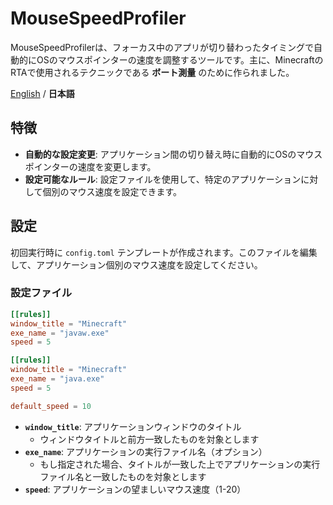 # MouseSpeedProfiler

MouseSpeedProfilerは、フォーカス中のアプリが切り替わったタイミングで自動的にOSのマウスポインターの速度を調整するツールです。主に、MinecraftのRTAで使用されるテクニックである **ボート測量** のために作られました。

[English](README.md) / **日本語**

## 特徴

- **自動的な設定変更**: アプリケーション間の切り替え時に自動的にOSのマウスポインターの速度を変更します。
- **設定可能なルール**: 設定ファイルを使用して、特定のアプリケーションに対して個別のマウス速度を設定できます。

## 設定

初回実行時に `config.toml` テンプレートが作成されます。このファイルを編集して、アプリケーション個別のマウス速度を設定してください。

### 設定ファイル

```toml
[[rules]]
window_title = "Minecraft"
exe_name = "javaw.exe"
speed = 5

[[rules]]
window_title = "Minecraft"
exe_name = "java.exe"
speed = 5

default_speed = 10
```

- **`window_title`**: アプリケーションウィンドウのタイトル
  - ウィンドウタイトルと前方一致したものを対象とします
- **`exe_name`**: アプリケーションの実行ファイル名（オプション）
  - もし指定された場合、タイトルが一致した上でアプリケーションの実行ファイル名と一致したものを対象とします
- **`speed`**: アプリケーションの望ましいマウス速度（1-20）
